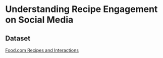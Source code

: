 # Understanding Recipe Engagement on Social Media

## Dataset
[Food.com Recipes and Interactions](https://www.kaggle.com/datasets/shuyangli94/food-com-recipes-and-user-interactions/data)
